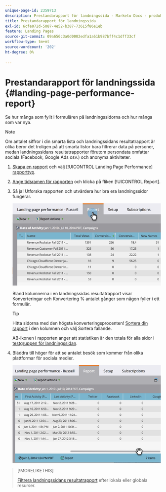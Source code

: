 ```yaml
---
unique-page-id: 2359713
description: Prestandarapport för landningssida - Marketo Docs - produktdokumentation
title: Prestandarapport för landningssida
exl-id: 6cfe072d-5087-4e52-b387-73615f86e1eb
feature: Landing Pages
source-git-commit: 09a656c3a0d0002edfa1a61b987bff4c1dff33cf
workflow-type: tm+mt
source-wordcount: '202'
ht-degree: 0%

---
```


# Prestandarapport för landningssida {#landing-page-performance-report}

Se hur många som fyllt i formulären på landningssidorna och hur många som var nya.

>[!NOTE]
>
>Om antalet siffror i din smarta lista och landningssidans resultatrapport är olika beror det troligen på att smarta listor bara filtrerar data på personer, medan landningssidans resultatrapporter förutom persondata omfattar sociala (Facebook, Google Ads osv.) och anonyma aktiviteter.

1. [Skapa en rapport](/help/marketo/product-docs/reporting/basic-reporting/creating-reports/create-a-report-in-a-program.md) och välj [!UICONTROL Landing Page Performance] [rapporttyp](/help/marketo/product-docs/reporting/basic-reporting/report-types/report-type-overview.md).
1. [Ange tidsramen för rapporten](/help/marketo/product-docs/reporting/basic-reporting/editing-reports/change-a-report-time-frame.md) och klicka på fliken [!UICONTROL Report].
1. Så ja! Utforska rapporten och utvärdera hur bra era landningssidor fungerar.

   ![](assets/image2014-9-16-15-3a53-3a33.png)

   Bland kolumnerna i en landningssidas resultatrapport visar Konverteringar och Konvertering % antalet gånger som någon fyller i ett formulär.

   >[!TIP]
   >
   >Hitta sidorna med den högsta konverteringsprocenten! [Sortera din rapport](/help/marketo/product-docs/reporting/basic-reporting/editing-reports/sort-report-on-columns.md) i den kolumnen och välj Sortera fallande.

   AB-ikonen i rapporten anger att statistiken är den totala för alla sidor i [testgruppen för landningssidan](/help/marketo/product-docs/demand-generation/landing-pages/understanding-landing-pages/landing-page-test-groups.md).

1. Bläddra till höger för att se antalet besök som kommer från olika plattformar för sociala medier.

   ![](assets/image2014-9-16-15-3a54-3a27.png)

>[!MORELIKETHIS]
>
>[Filtrera landningssidans resultatrapport](/help/marketo/product-docs/demand-generation/landing-pages/landing-page-actions/filter-a-landing-page-performance-report.md) efter lokala eller globala resurser.
